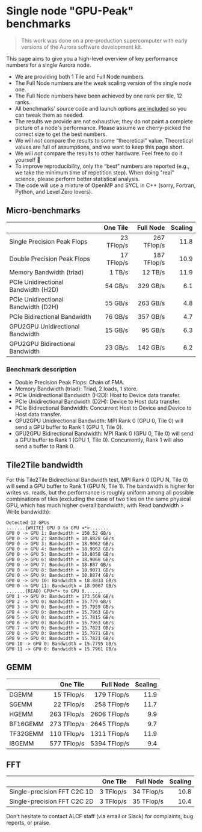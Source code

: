 # Single node "GPU-Peak" benchmarks

> This work was done on a pre-production supercomputer with early versions of the Aurora software development kit.

This page aims to give you a high-level overview of key performance numbers for a single Aurora node.

- We are providing both 1 Tile and Full Node numbers.
- The Full Node numbers are the weak scaling version of the single node one.
- The Full Node numbers have been achieved by one rank per tile, 12 ranks.
- All benchmarks' source code and launch options [are included](https://github.com/argonne-lcf/user-guides/tree/main/docs/aurora/node-performance-overview/src) so you can tweak them as needed.
- The results we provide are not exhaustive; they do not paint a complete picture of a node's performance. Please assume we cherry-picked the correct size to get the best numbers.
- We will *not* compare the results to some “theoretical” value. Theoretical values are full of assumptions, and we want to keep this page short.
- We will *not* compare the results to other hardware. Feel free to do it yourself 🙂
- To improve reproducibility, only the “best” numbers are reported (e.g., we take the minimum time of repetition step). When doing "real" science, please perform better statistical analysis.
- The code will use a mixture of OpenMP and SYCL in C++ (sorry, Fortran, Python, and Level Zero lovers).

## Micro-benchmarks

|                                     |   One Tile |   Full Node | Scaling |
|-------------------------------------|-----------:|------------:|--------:|
|         Single Precision Peak Flops | 23 TFlop/s | 267 TFlop/s |    11.8 |
|         Double Precision Peak Flops | 17 TFlop/s | 187 TFlop/s |    10.9 |
|            Memory Bandwidth (triad) |     1 TB/s |     12 TB/s |    11.9 |
| PCIe Unidirectional Bandwidth (H2D) |    54 GB/s |    329 GB/s |     6.1 |
| PCIe Unidirectional Bandwidth (D2H) |    55 GB/s |    263 GB/s |     4.8 |
|        PCIe Bidirectional Bandwidth |    76 GB/s |    357 GB/s |     4.7 |
|    GPU2GPU Unidirectional Bandwidth |    15 GB/s |     95 GB/s |     6.3 |
|     GPU2GPU Bidirectional Bandwidth |    23 GB/s |    142 GB/s |     6.2 |

### Benchmark description

- Double Precision Peak Flops: Chain of FMA.
- Memory Bandwidth (triad): Triad, 2 loads, 1 store.
- PCIe Unidirectional Bandwidth (H2D): Host to Device data transfer.
- PCIe Unidirectional Bandwidth (D2H): Device to Host data transfer.
- PCIe Bidirectional Bandwidth: Concurrent Host to Device and Device to Host data transfer.
- GPU2GPU Unidirectional Bandwidth: MPI Rank 0 (GPU 0, Tile 0) will send a GPU buffer to Rank 1 (GPU 1, Tile 0).
- GPU2GPU Bidirectional Bandwidth: MPI Rank 0 (GPU 0, Tile 0) will send a GPU buffer to Rank 1 (GPU 1, Tile 0). Concurrently, Rank 1 will also send a buffer to Rank 0.

## Tile2Tile bandwidth

For this Tile2Tile Bidirectional Bandwidth test, MPI Rank 0 (GPU N, Tile 0) will send a GPU buffer to Rank 1 (GPU N, Tile 1). The bandwidth is higher for writes vs. reads, but the performance is roughly uniform among all possible combinations of tiles (excluding the case of two tiles on the same physical GPU, which has much higher overall bandwidth, with Read bandwidth > Write bandwidth):

```output
Detected 12 GPUs
.......{WRITE} GPU 0 to GPU <*>.......
GPU 0 -> GPU 1: Bandwidth = 158.52 GB/s
GPU 0 -> GPU 2: Bandwidth = 18.8828 GB/s
GPU 0 -> GPU 3: Bandwidth = 18.9062 GB/s
GPU 0 -> GPU 4: Bandwidth = 18.9062 GB/s
GPU 0 -> GPU 5: Bandwidth = 18.8858 GB/s
GPU 0 -> GPU 6: Bandwidth = 18.9068 GB/s
GPU 0 -> GPU 7: Bandwidth = 18.887 GB/s
GPU 0 -> GPU 8: Bandwidth = 18.9071 GB/s
GPU 0 -> GPU 9: Bandwidth = 18.8874 GB/s
GPU 0 -> GPU 10: Bandwidth = 18.8833 GB/s
GPU 0 -> GPU 11: Bandwidth = 18.9067 GB/s
.......{READ} GPU<*> to GPU 0.......
GPU 1 -> GPU 0: Bandwidth = 173.569 GB/s
GPU 2 -> GPU 0: Bandwidth = 15.779 GB/s
GPU 3 -> GPU 0: Bandwidth = 15.7959 GB/s
GPU 4 -> GPU 0: Bandwidth = 15.7963 GB/s
GPU 5 -> GPU 0: Bandwidth = 15.7815 GB/s
GPU 6 -> GPU 0: Bandwidth = 15.7963 GB/s
GPU 7 -> GPU 0: Bandwidth = 15.7821 GB/s
GPU 8 -> GPU 0: Bandwidth = 15.7971 GB/s
GPU 9 -> GPU 0: Bandwidth = 15.7821 GB/s
GPU 10 -> GPU 0: Bandwidth = 15.7795 GB/s
GPU 11 -> GPU 0: Bandwidth = 15.7961 GB/s
```


## GEMM

|          |    One Tile |    Full Node | Scaling |
|----------|------------:|-------------:|--------:|
|    DGEMM |  15 TFlop/s |  179 TFlop/s |    11.9 |
|    SGEMM |  22 TFlop/s |  258 TFlop/s |    11.7 |
|    HGEMM | 263 TFlop/s | 2606 TFlop/s |     9.9 |
| BF16GEMM | 273 TFlop/s | 2645 TFlop/s |     9.7 |
| TF32GEMM | 110 TFlop/s | 1311 TFlop/s |    11.9 |
|   I8GEMM | 577 TFlop/s | 5394 TFlop/s |     9.4 |

## FFT

|                             |   One Tile |  Full Node | Scaling |
|-----------------------------|-----------:|-----------:|--------:|
| Single-precision FFT C2C 1D |  3 TFlop/s | 34 TFlop/s |    10.8 |
| Single-precision FFT C2C 2D |  3 TFlop/s | 35 TFlop/s |    10.4 |

Don't hesitate to contact ALCF staff (via email or Slack) for complaints, bug reports, or praise.
